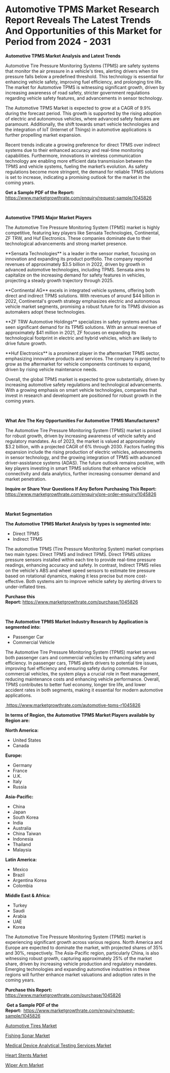 <p><h1>Automotive TPMS Market Research Report Reveals The Latest Trends And Opportunities of this Market for Period from 2024 - 2031</h1></p><p><strong>Automotive TPMS Market Analysis and Latest Trends</strong></p>
<p><p>Automotive Tire Pressure Monitoring Systems (TPMS) are safety systems that monitor the air pressure in a vehicle's tires, alerting drivers when tire pressure falls below a predefined threshold. This technology is essential for enhancing vehicle safety, improving fuel efficiency, and prolonging tire life. The market for Automotive TPMS is witnessing significant growth, driven by increasing awareness of road safety, stricter government regulations regarding vehicle safety features, and advancements in sensor technology.</p><p>The Automotive TPMS Market is expected to grow at a CAGR of 9.9% during the forecast period. This growth is supported by the rising adoption of electric and autonomous vehicles, where advanced safety features are paramount. Additionally, the shift towards smart vehicle technologies and the integration of IoT (Internet of Things) in automotive applications is further propelling market expansion. </p><p>Recent trends indicate a growing preference for direct TPMS over indirect systems due to their enhanced accuracy and real-time monitoring capabilities. Furthermore, innovations in wireless communication technology are enabling more efficient data transmission between the TPMS and vehicle systems, fueling the market’s evolution. As safety regulations become more stringent, the demand for reliable TPMS solutions is set to increase, indicating a promising outlook for the market in the coming years.</p></p>
<p><strong>Get a Sample PDF of the Report:&nbsp;</strong> <a href="https://www.marketgrowthrate.com/enquiry/request-sample/1045826">https://www.marketgrowthrate.com/enquiry/request-sample/1045826</a></p>
<p>&nbsp;</p>
<p><strong>Automotive TPMS Major Market Players</strong></p>
<p><p>The Automotive Tire Pressure Monitoring System (TPMS) market is highly competitive, featuring key players like Sensata Technologies, Continental, ZF TRW, and Huf Electronics. These companies dominate due to their technological advancements and strong market presence.</p><p>**Sensata Technologies** is a leader in the sensor market, focusing on innovation and expanding its product portfolio. The company reported revenues of approximately $3.5 billion in 2022, driven by growth in advanced automotive technologies, including TPMS. Sensata aims to capitalize on the increasing demand for safety features in vehicles, projecting a steady growth trajectory through 2025.</p><p>**Continental AG** excels in integrated vehicle systems, offering both direct and indirect TPMS solutions. With revenues of around $44 billion in 2022, Continental's growth strategy emphasizes electric and autonomous vehicle market segments, promising a robust future for its TPMS division as automakers adopt these technologies.</p><p>**ZF TRW Automotive Holdings** specializes in safety systems and has seen significant demand for its TPMS solutions. With an annual revenue of approximately $41 million in 2021, ZF focuses on expanding its technological footprint in electric and hybrid vehicles, which are likely to drive future growth.</p><p>**Huf Electronics** is a prominent player in the aftermarket TPMS sector, emphasizing innovative products and services. The company is projected to grow as the aftermarket for vehicle components continues to expand, driven by rising vehicle maintenance needs.</p><p>Overall, the global TPMS market is expected to grow substantially, driven by increasing automotive safety regulations and technological advancements. With a growing emphasis on smart vehicle technologies, companies that invest in research and development are positioned for robust growth in the coming years.</p></p>
<p>&nbsp;</p>
<p><strong>What Are The Key Opportunities For Automotive TPMS Manufacturers?</strong></p>
<p><p>The Automotive Tire Pressure Monitoring System (TPMS) market is poised for robust growth, driven by increasing awareness of vehicle safety and regulatory mandates. As of 2023, the market is valued at approximately $3.2 billion, with a projected CAGR of 6% through 2030. Factors fueling this expansion include the rising production of electric vehicles, advancements in sensor technology, and the growing integration of TPMS with advanced driver-assistance systems (ADAS). The future outlook remains positive, with key players investing in smart TPMS solutions that enhance vehicle connectivity and data analytics, further increasing consumer demand and market penetration.</p></p>
<p><strong>Inquire or Share Your Questions If Any Before Purchasing This Report:</strong> <a href="https://www.marketgrowthrate.com/enquiry/pre-order-enquiry/1045826">https://www.marketgrowthrate.com/enquiry/pre-order-enquiry/1045826</a></p>
<p>&nbsp;</p>
<p><strong>Market Segmentation</strong></p>
<p><strong>The Automotive TPMS Market Analysis by types is segmented into:</strong></p>
<p><ul><li>Direct TPMS</li><li>Indirect TPMS</li></ul></p>
<p><p>The automotive TPMS (Tire Pressure Monitoring System) market comprises two main types: Direct TPMS and Indirect TPMS. Direct TPMS utilizes pressure sensors installed within each tire to provide real-time pressure readings, enhancing accuracy and safety. In contrast, Indirect TPMS relies on the vehicle's ABS and wheel speed sensors to estimate tire pressure based on rotational dynamics, making it less precise but more cost-effective. Both systems aim to improve vehicle safety by alerting drivers to under-inflated tires.</p></p>
<p><strong>Purchase this Report:&nbsp;</strong><a href="https://www.marketgrowthrate.com/purchase/1045826">https://www.marketgrowthrate.com/purchase/1045826</a></p>
<p>&nbsp;</p>
<p><strong>The Automotive TPMS Market Industry Research by Application is segmented into:</strong></p>
<p><ul><li>Passenger Car</li><li>Commercial Vehicle</li></ul></p>
<p><p>The Automotive Tire Pressure Monitoring System (TPMS) market serves both passenger cars and commercial vehicles by enhancing safety and efficiency. In passenger cars, TPMS alerts drivers to potential tire issues, improving fuel efficiency and ensuring safety during commutes. For commercial vehicles, the system plays a crucial role in fleet management, reducing maintenance costs and enhancing vehicle performance. Overall, TPMS contributes to better fuel economy, longer tire life, and lower accident rates in both segments, making it essential for modern automotive applications.</p></p>
<p><a href="https://www.marketgrowthrate.com/automotive-tpms-r1045826">&nbsp;https://www.marketgrowthrate.com/automotive-tpms-r1045826</a></p>
<p><strong>In terms of Region, the Automotive TPMS Market Players available by Region are:</strong></p>
<p>
    <p> <strong> North America: </strong>
        <ul>
            <li>United States</li>
            <li>Canada</li>
        </ul>
        </p> 
    <p> <strong> Europe: </strong>
        <ul>
            <li>Germany</li>
            <li>France</li>
            <li>U.K.</li>
            <li>Italy</li>
            <li>Russia</li>
        </ul>
        </p> 
    <p> <strong> Asia-Pacific: </strong>
        <ul>
            <li>China</li>
            <li>Japan</li>
            <li>South Korea</li>
            <li>India</li>
            <li>Australia</li>
            <li>China Taiwan</li>
            <li>Indonesia</li>
            <li>Thailand</li>
            <li>Malaysia</li>
        </ul>
        </p> 
    <p> <strong> Latin America: </strong>
        <ul>
            <li>Mexico</li>
            <li>Brazil</li>
            <li>Argentina Korea</li>
            <li>Colombia</li>
        </ul>
        </p> 
    <p> <strong> Middle East & Africa: </strong>
        <ul>
            <li>Turkey</li>
            <li>Saudi</li>
            <li>Arabia</li>
            <li>UAE</li>
            <li>Korea</li>
        </ul>
    </p>
    </p>
<p><p>The Automotive Tire Pressure Monitoring System (TPMS) market is experiencing significant growth across various regions. North America and Europe are expected to dominate the market, with projected shares of 35% and 30%, respectively. The Asia-Pacific region, particularly China, is also witnessing robust growth, capturing approximately 25% of the market share, driven by increasing vehicle production and regulatory mandates. Emerging technologies and expanding automotive industries in these regions will further enhance market valuations and adoption rates in the coming years.</p></p>
<p><strong>Purchase this Report: </strong><a href="https://www.marketgrowthrate.com/purchase/1045826">https://www.marketgrowthrate.com/purchase/1045826</a></p>
<p>&nbsp;<strong>Get a Sample PDF of the Report:&nbsp;&nbsp;</strong><a href="https://www.marketgrowthrate.com/enquiry/request-sample/1045826">https://www.marketgrowthrate.com/enquiry/request-sample/1045826</a></p>
<p><strong></strong></p>
<p><p><a href="https://github.com/kaufmannDavid16/Market-Research-Report-List-1/blob/main/automotive-tires-market.md">Automotive Tires Market</a></p><p><a href="https://issuu.com/reportprime-2/docs/fishing-sonar-market-size-2030.pptx_20305c7b1fe9de">Fishing Sonar Market</a></p><p><a href="https://medium.com/@nargishadi461/exploring-medical-device-analytical-testing-services-market-dynamics-revenue-analysis-and-growth-589e73dc22a5?postPublishedType=repub">Medical Device Analytical Testing Services Market</a></p><p><a href="https://www.linkedin.com/pulse/heart-stents-market-global-regional-analysis-focus-region-3fzac">Heart Stents Market</a></p><p><a href="https://github.com/AlisaRowe24/Market-Research-Report-List-1/blob/main/wiper-arm-market.md">Wiper Arm Market</a></p></p>